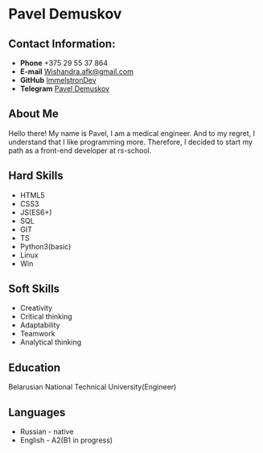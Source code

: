  
# Pavel Demuskov 

## Contact Information:

* **Phone** +375 29 55 37 864
* **E-mail** [Wishandra.afk@gmail.com](Wishandra.afk@gmail.com)
* **GitHub** [ImmelstronDev](github.com/ImmelstronDev)
* **Telegram** [Pavel Demuskov](https://t.me/Immelstron322)


## About Me

Hello there! My name is Pavel, I am a medical engineer. And to my regret, I understand that I like programming more. Therefore, I decided to start my path as a front-end developer at rs-school.

## Hard Skills

* HTML5
* CSS3
* JS(ES6+)
* SQL
* GIT
* TS
* Python3(basic)
* Linux
* Win


## Soft Skills

* Creativity
* Critical thinking
* Adaptability
* Teamwork
* Analytical thinking


## Education

Belarusian National Technical University(Engineer)


## Languages

* Russian - native
* English - A2(B1 in progress)